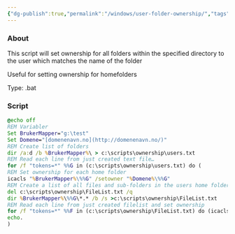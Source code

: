 ```yaml
---
{"dg-publish":true,"permalink":"/windows/user-folder-ownership/","tags":["public","windows","activedirectory"],"noteIcon":"1"}
---
```


### About
This script will set ownership for all folders within the specified directory to the user which matches the name of the folder

Useful for setting ownership for homefolders

Type: .bat

### Script
```bat
@echo off  
REM Variabler  
Set BrukerMapper="g:\test"  
Set Domene="[domenenavn.no](http://domenenavn.no/)"  
REM Create list of folders  
dir /a:d /b %BrukerMapper%\ > c:\scripts\ownership\users.txt  
REM Read each line from just created text file…  
for /f "tokens=*" %%G in (c:\scripts\ownership\users.txt) do (  
REM Set ownership for each home folder  
icacls "%BrukerMapper%\%%G" /setowner "%Domene%\%%G"  
REM Create a list of all files and sub-folders in the users home folder  
del c:\scripts\ownership\FileList.txt /q  
dir %BrukerMapper%\%%G\*.* /b /s >c:\scripts\ownership\FileList.txt  
REM Read each line from just created filelist and set ownership  
for /f "tokens=*" %%F in (c:\scripts\ownership\FileList.txt) do (icacls "%%F" /setowner "%Domene%\%%G")  
echo.  
)
```